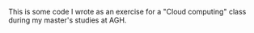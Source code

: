 This is some code I wrote as an exercise for a "Cloud computing" class during my master's studies at AGH.
